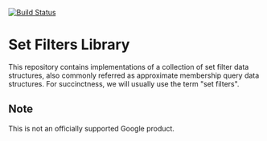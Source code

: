 [![Build Status](https://github.com/google/setfilters/workflows/CI/badge.svg?branch=master)](https://github.com/google/setfilters/actions)

# Set Filters Library

This repository contains implementations of a collection of set filter data structures, also commonly referred as approximate membership query data structures. For succinctness, we will usually use the term "set filters".

## Note

This is not an officially supported Google product.
